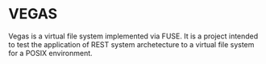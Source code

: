 # VEGAS

Vegas is a virtual file system implemented via FUSE.  It is a project intended
to test the application of REST system archetecture to a virtual file system for
a POSIX environment.


